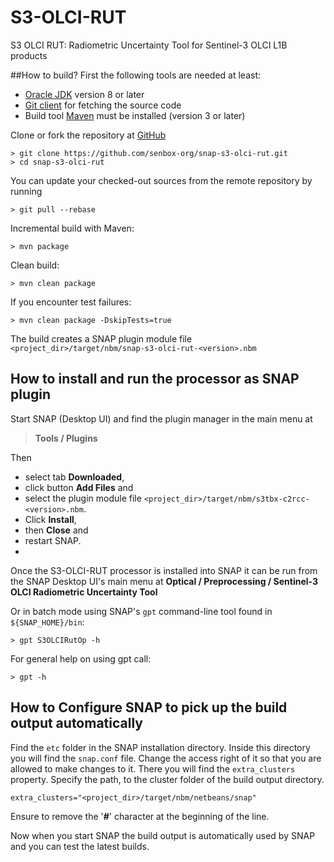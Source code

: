 # S3-OLCI-RUT
S3 OLCI RUT: Radiometric Uncertainty Tool for Sentinel-3 OLCI L1B products

##How to build?
First the following tools are needed at least:
- [Oracle JDK](http://www.oracle.com/technetwork/java/javase/downloads/index.html) version 8 or later
- [Git client](https://git-scm.com) for fetching the source code
- Build tool [Maven](http://maven.apache.org/) must be installed (version 3 or later)


Clone or fork the repository at [GitHub](https://github.com/shunt16/snap-s3-olci-rut)
```
> git clone https://github.com/senbox-org/snap-s3-olci-rut.git
> cd snap-s3-olci-rut
```

You can update your checked-out sources from the remote repository by running 
```
> git pull --rebase
```

Incremental build with Maven:
```
> mvn package
```

Clean build:
```
> mvn clean package
```  

If you encounter test failures:
```
> mvn clean package -DskipTests=true
```

The build creates a SNAP plugin module file `<project_dir>/target/nbm/snap-s3-olci-rut-<version>.nbm`

## How to install and run the processor as SNAP plugin

Start SNAP (Desktop UI) and find the plugin manager in the main menu at 
> **Tools / Plugins**

Then 
* select tab **Downloaded**, 
* click button **Add Files** and 
* select the plugin module file `<project_dir>/target/nbm/s3tbx-c2rcc-<version>.nbm`. 
* Click **Install**, 
* then **Close** and 
* restart SNAP.
* 
Once the S3-OLCI-RUT processor is installed into SNAP it can be run from the SNAP Desktop UI's main menu at
**Optical / Preprocessing / Sentinel-3 OLCI Radiometric Uncertainty Tool**
  
Or in batch mode using SNAP's `gpt` command-line tool found in `${SNAP_HOME}/bin`:
```
> gpt S3OLCIRutOp -h
```  
For general help on using gpt call:
```
> gpt -h
```  

## How to Configure SNAP to pick up the build output automatically

Find the `etc` folder in the SNAP installation directory. Inside this directory you will find the `snap.conf` file.
Change the access right of it so that you are allowed to make changes to it.
There you will find the `extra_clusters` property.
Specify the path, to the cluster folder of the build output directory.
```
extra_clusters="<project_dir>/target/nbm/netbeans/snap"
```
Ensure to remove the '**#**' character at the beginning of the line.

Now when you start SNAP the build output is automatically used by SNAP and you can test the latest builds.
